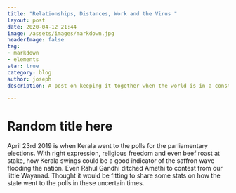 ```yaml
---
title: "Relationships, Distances, Work and the Virus "
layout: post
date: 2020-04-12 21:44
image: /assets/images/markdown.jpg
headerImage: false
tag:
- markdown
- elements
star: true
category: blog
author: joseph
description: A post on keeping it together when the world is in a constant state of flux 

---
```

# Random title here
April 23rd 2019 is when Kerala went to the polls for the parliamentary elections.  With right expression, religious freedom and even beef roast at stake, how Kerala swings could be a good indicator of the saffron wave flooding the nation.  Even Rahul Gandhi ditched Amethi to contest from our little Wayanad.  Thought it would be fitting to share some stats on how the state went to the polls in these uncertain times.



